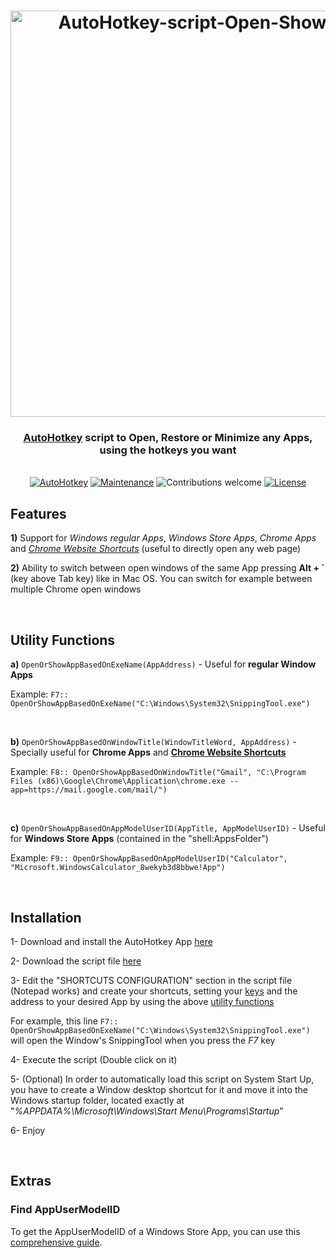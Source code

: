 <h1 align="center">
   <img src="https://github.com/JuanmaMenendez/AutoHotkey-script-Open-Show-Apps/raw/master/logo.png" alt="AutoHotkey-script-Open-Show-Apps" width="650px">    
</h1>

<h3 align="center"><a href="https://www.autohotkey.com/" target="_blank">AutoHotkey</a> script to Open, Restore or Minimize any Apps, using the hotkeys you want</h3>
<br /> 

<div align="center">

<a style="display: inline-block;" href="https://autohotkey.com"> 
    <img src="https://img.shields.io/badge/AutoHotkey-1.1-blue.svg" alt="AutoHotkey">
</a>
<a style="display: inline-block;" href="https://GitHub.com/JuanmaMenendez/AutoHotkey-script-Open-Show-Apps/graphs/commit-activity" target="_blank"> 
    <img src="https://img.shields.io/badge/Maintained%3F-yes-green.svg" alt="Maintenance">
</a>
<img src="https://img.shields.io/badge/contributions-welcome-orange.svg" alt="Contributions welcome">
<a style="display: inline-block;" href="https://github.com/JuanmaMenendez/AutoHotkey-script-Open-Show-Apps/blob/master/LICENSE" target="_blank">
<img src="https://img.shields.io/badge/license-MIT-blue.svg" alt="License">
</a>

</div>


## Features

**1)** Support for *Windows regular Apps*, *Windows Store Apps*, *Chrome Apps* and [*Chrome Website Shortcuts*](https://www.laptopmag.com/articles/how-to-create-desktop-shortcuts-for-web-pages-using-chrome) (useful to directly open any web page)

**2)** Ability to switch between open windows of the same App pressing **Alt + `** (key above Tab key) like in Mac OS. You can switch for example between multiple Chrome open windows 

<br /> 

## Utility Functions


**a)** `OpenOrShowAppBasedOnExeName(AppAddress)` - Useful for **regular Window Apps**

Example: `F7:: OpenOrShowAppBasedOnExeName("C:\Windows\System32\SnippingTool.exe")`

<br>

**b)** `OpenOrShowAppBasedOnWindowTitle(WindowTitleWord, AppAddress)` - Specially useful for **Chrome Apps** and [**Chrome Website Shortcuts**](https://www.laptopmag.com/articles/how-to-create-desktop-shortcuts-for-web-pages-using-chrome) 

Example: `F8:: OpenOrShowAppBasedOnWindowTitle("Gmail", "C:\Program Files (x86)\Google\Chrome\Application\chrome.exe --app=https://mail.google.com/mail/")`

<br>


**c)** `OpenOrShowAppBasedOnAppModelUserID(AppTitle, AppModelUserID)` - Useful for **Windows Store Apps** (contained in the "shell:AppsFolder\")

Example: `F9:: OpenOrShowAppBasedOnAppModelUserID("Calculator", "Microsoft.WindowsCalculator_8wekyb3d8bbwe!App")`
 
<br /> 

## Installation

1- Download and install the AutoHotkey App [here](https://www.autohotkey.com/)

2- Download the script file [here](https://github.com/JuanmaMenendez/AutoHotkey-script-Open-Show-Apps/releases/latest/download/AutoHotkey-script-Open-Show-Apps.ahk)

3- Edit the "SHORTCUTS CONFIGURATION" section in the script file (Notepad works) and create your shortcuts, setting your [keys](https://autohotkey.com/docs/KeyList.htm) and the address to your desired App by using the above [utility functions](https://github.com/JuanmaMenendez/AutoHotkey-script-Open-Show-Apps#utility-functions)

For example, this line `F7:: OpenOrShowAppBasedOnExeName("C:\Windows\System32\SnippingTool.exe")`  will open the Window's SnippingTool when you press the *F7* key

4- Execute the script (Double click on it)

5- (Optional) In order to automatically load this script on System Start Up, you have to create a Window desktop shortcut for it and move it into the Windows startup folder, located exactly at "*%APPDATA%\Microsoft\Windows\Start Menu\Programs\Startup*"

6- Enjoy

<br /> 

## Extras

### Find AppUserModelID

To get the AppUserModelID of a Windows Store App, you can use this [comprehensive guide](https://jcutrer.com/windows/find-aumid).
